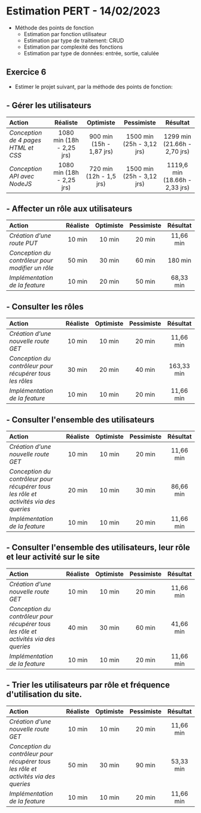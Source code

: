 # Estimation PERT - 14/02/2023

- Méthode des points de fonction
    - Estimation par fonction utilisateur
    - Estimation par type de traitement: CRUD
    - Estimation par complexité des fonctions
    - Estimation par type de données: entrée, sortie, calulée

## Exercice 6

- Estimer le projet suivant, par la méthode des points de fonction:

## - Gérer les utilisateurs

|**Action**|**Réaliste**|**Optimiste**|**Pessimiste**|**Résultat**|
|:---|:---:|:---:|:---:|:---:|
|_Conception de 4 pages HTML et CSS_|1080 min (18h - 2,25 jrs)|900 min (15h - 1,87 jrs)|1500 min (25h - 3,12 jrs)|1299 min (21.66h - 2,70 jrs)|
|_Conception API avec NodeJS_|1080 min (18h - 2,25 jrs)|720 min (12h - 1,5 jrs)|1500 min (25h - 3,12 jrs)|1119,6 min (18.66h - 2,33 jrs)|

## - Affecter un rôle aux utilisateurs

|**Action**|**Réaliste**|**Optimiste**|**Pessimiste**|**Résultat**|
|:---|:---:|:---:|:---:|:---:|
|_Création d'une route PUT_|10 min|10 min|20 min|11,66 min|
|_Conception du contrôleur pour modifier un rôle_|50 min|30 min|60 min|180 min|
|_Implémentation de la feature_|10 min|20 min|50 min|68,33 min|

## - Consulter les rôles

|**Action**|**Réaliste**|**Optimiste**|**Pessimiste**|**Résultat**|
|:---|:---:|:---:|:---:|:---:|
|_Création d'une nouvelle route GET_|10 min|10 min|20 min|11,66 min|
|_Conception du contrôleur pour récupérer tous les rôles_|30 min|20 min|40 min|163,33 min|
|_Implémentation de la feature_|10 min|10 min|20 min|11,66 min|

## - Consulter l'ensemble des utilisateurs

|**Action**|**Réaliste**|**Optimiste**|**Pessimiste**|**Résultat**|
|:---|:---:|:---:|:---:|:---:|
|_Création d'une nouvelle route GET_|10 min|10 min| 20 min|11,66 min|
|_Conception du contrôleur pour récupérer tous les rôle et activités via des queries_|20 min|10 min|30 min|86,66 min|
|_Implémentation de la feature_|10 min|10 min|20 min|11,66 min|

## - Consulter l'ensemble des utilisateurs, leur rôle et leur activité sur le site
    
|**Action**|**Réaliste**|**Optimiste**|**Pessimiste**|**Résultat**|
|:---|:---:|:---:|:---:|:---:|
|_Création d'une nouvelle route GET_|10 min|10 min|20 min|11,66 min|
|_Conception du contrôleur pour récupérer tous les rôle et activités via des queries_|40 min|30 min|60 min|41,66 min|
|_Implémentation de la feature_|10 min|10 min|20 min|11,66 min|

## - Trier les utilisateurs par rôle et fréquence d'utilisation du site.

|**Action**|**Réaliste**|**Optimiste**|**Pessimiste**|**Résultat**|
|:---|:---:|:---:|:---:|:---:|
|_Création d'une nouvelle route GET_|10 min|10 min|20 min|11,66 min|
|_Conception du contrôleur pour récupérer tous les rôle et activités via des queries_|50 min|30 min|90 min| 53,33 min|                                                      
|_Implémentation de la feature_|10 min|10 min|20 min|11,66 min|
